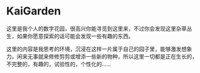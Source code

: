 # KaiGarden

这里是我个人的数字花园，很高兴你能寻觅到这里来，不过你会发现这里杂草丛生，如果你愿意探索的话可能会发现一些有趣的东西。

这里的内容是我思考的环境，沉浸在这样一片属于自己的园子里，能够激发想象力。闲来无事就来修修剪剪或增添一些新的物种，所以这里一切都是正在生长的，不完整的，有趣的，试验性的，个性化的……